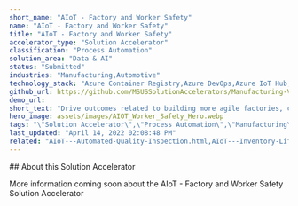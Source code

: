```yaml
---
short_name: "AIoT - Factory and Worker Safety"
name: "AIoT - Factory and Worker Safety"
title: "AIoT - Factory and Worker Safety"
accelerator_type: "Solution Accelerator"
classification: "Process Automation"
solution_area: "Data & AI"
status: "Submitted"
industries: "Manufacturing,Automotive"
technology_stack: "Azure Container Registry,Azure DevOps,Azure IoT Hub,Azure KeyVault,Azure Machine Learning,Azure SQL,Azure Storage,Cognitive Services,Docker,Power BI,Python"
github_url: https://github.com/MSUSSolutionAccelerators/Manufacturing-Vision-Solution-Accelerator-AMD64
demo_url: 
short_text: "Drive outcomes related to building more agile factories, creating more resilient supply chains, and transforming workforces."
hero_image: assets/images/AIOT_Worker_Safety_Hero.webp
tags: "\"Solution Accelerator\",\"Process Automation\",\"Manufacturing\",\"Automotive\",\"Azure Container Registry\",\"Azure DevOps\",\"Azure IoT Hub\",\"Azure KeyVault\",\"Azure Machine Learning\",\"Azure SQL\",\"Azure Storage\",\"Cognitive Services\",\"Docker\",\"Power BI\",\"Python\""
last_updated: "April 14, 2022 02:08:48 PM"
related: "AIoT---Automated-Quality-Inspection.html,AIoT---Inventory-Lifecycle-Management.html,AIoT---Predictive-Maintenance.html,Manufacturing-Vision---AMD64.html"
---
```

​​## About this Solution Accelerator

More information coming soon about the AIoT - Factory and Worker Safety Solution Accelerator